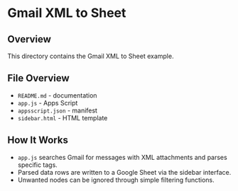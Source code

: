 # Gmail XML to Sheet

## Overview
This directory contains the Gmail XML to Sheet example.

## File Overview
- `README.md` - documentation
- `app.js` - Apps Script
- `appsscript.json` - manifest
- `sidebar.html` - HTML template


## How It Works
- `app.js` searches Gmail for messages with XML attachments and parses specific tags.
- Parsed data rows are written to a Google Sheet via the sidebar interface.
- Unwanted nodes can be ignored through simple filtering functions.
